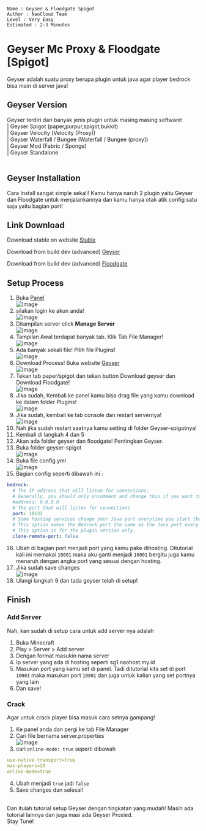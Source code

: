 ```
Name : Geyser & Floodgate Spigot
Author : NaoCloud Team
Level : Very Easy
Estimated : 2-3 Minutes
```
# Geyser Mc Proxy & Floodgate [Spigot]
Geyser adalah suatu proxy berupa plugin untuk java agar player bedrock bisa main di server java! <br>
## Geyser Version
Geyser terdiri dari banyak jenis plugin untuk masing masing software!<br>
| Geyser Spigot (paper,purpur,spigot,bukkit) <br>
| Geyser Velocity (Velocity (Proxy))<br>
| Geyser Waterfall / Bungee (Waterfall / Bungee (proxy))<br>
| Geyser Mod (Fabric / Sponge)<br>
| Geyser Standalone<br>
<br>
## Geyser Installation
Cara Install sangat simple sekali! Kamu hanya naruh 2 plugin yaitu Geyser dan Floodgate untuk menjalankannya dan kamu hanya otak atik config satu saja yaitu bagian port!<br>
## Link Download 
Download stable on website [Stable](https://geysermc.org/download)

Download from build dev (advanced) [Geyser](https://ci.opencollab.dev/job/GeyserMC/job/Geyser/job/master/)

Download from build dev (advanced) [Floodgate](https://ci.opencollab.dev/job/GeyserMC/job/Floodgate/job/master/)
## Setup Process
1. Buka [Panel](https://home.cloud.naotao.my.id/) <br>
![image](https://github.com/Naotaostudio/Naocloud-Wiki/assets/138988574/a91aeefa-bb9f-4e6c-a285-00a7d41979ca)
2. silakan login ke akun anda!<br>
![image](https://github.com/Naotaostudio/Naocloud-Wiki/assets/138988574/4866c6eb-189d-47ec-81eb-4b0d8db2b71c)
3. Ditampilan server click **Manage Server** <br>
![image](https://github.com/Naotaostudio/Naocloud-Wiki/assets/138988574/1c6235e4-5553-4cab-b685-08dd397a7ca5)
4. Tampilan Awal terdapat banyak tab. Klik Tab File Manager!<br>
![image](https://github.com/Naotaostudio/Naocloud-Wiki/assets/138988574/fac96547-554c-4377-8a24-9c12349eb6d6)
5. Ada banyak sekali file! Pilih file Plugins!<br>
![image](https://github.com/Naotaostudio/Naocloud-Wiki/assets/138988574/22e18181-d4ad-41e0-aeda-5f519f66702f)
6. Download Process! Buka website [Geyser](https://geysermc.org/download)<br>
![image](https://github.com/Naotaostudio/Naocloud-Wiki/assets/138988574/30d8c5d8-264d-4289-a824-32224ae84809)
7. Tekan tab paper/spigot dan tekan button Download geyser dan Download Floodgate!<br>
![image](https://github.com/Naotaostudio/Naocloud-Wiki/assets/138988574/931658f0-89dc-4a2c-82fd-228d1887face)
8. Jika sudah, Kembali ke panel kamu bisa drag file yang kamu download ke dalam folder Plugins!<br>
![image](https://github.com/Naotaostudio/Naocloud-Wiki/assets/138988574/86977be1-2fc8-46ec-a846-011fe7c23189)
9. Jika sudah, kembali ke tab console dan restart servernya!<br>
![image](https://github.com/Naotaostudio/Naocloud-Wiki/assets/138988574/fb21b26d-cf75-4901-96bd-280d47bd4ddc)
10. Nah jika sudah restart saatnya kamu setting di folder Geyser-spigotnya!<br>
11. Kembali di langkah 4 dan 5<br>
12. Akan ada folder geyser dan floodgate! Pentingkan Geyser.<br>
13. Buka folder geyser-spigot<br>
![image](https://github.com/Naotaostudio/Naocloud-Wiki/assets/138988574/34d74f97-21ca-4c31-9c8a-57548b2254ca)
14. Buka file config.yml<br>
![image](https://github.com/Naotaostudio/Naocloud-Wiki/assets/138988574/f0bb2f35-4361-4810-afcb-b6d1771d5fbb)
15. Bagian config seperti dibawah ini :<br>
```yaml
bedrock:
  # The IP address that will listen for connections.
  # Generally, you should only uncomment and change this if you want to limit what IPs can connect to your server.
  #address: 0.0.0.0
  # The port that will listen for connections
  port: 19132
  # Some hosting services change your Java port everytime you start the server and require the same port to be used for Bedrock.
  # This option makes the Bedrock port the same as the Java port every time you start the server.
  # This option is for the plugin version only.
  clone-remote-port: false
```
16. Ubah di bagian port menjadi port yang kamu pake dihosting. Ditutorial kali ini memakai `10001` maka aku ganti menjadi `10001` bergitu juga kamu menaruh dengan angka port yang sesuai dengan hosting.<br>
17. Jika sudah save changes<br>
![image](https://github.com/Naotaostudio/Naocloud-Wiki/assets/138988574/8d90d907-4fd4-43c6-891a-e7a8518ac1a2)
18. Ulangi langkah 9 dan tada geyser telah di setup!<br>

## Finish
### Add Server
Nah, kan sudah di setup cara untuk add server nya adalah <br>
1. Buka Minecraft<br>
2. Play > Server > Add server<br>
3. Dengan format masukin nama server<br>
4. Ip server yang ada di hosting seperti sg1.naohost.my.id<br>
5. Masukan port yang kamu set di panel. Tadi ditutorial kita set di port `10001` maka  masukan port `10001` dan juga untuk kalian yang set portnya yang lain<br>
6. Dan save!<br>

### Crack
Agar untuk crack player bisa masuk cara setnya gampang!<br>
1. Ke panel anda dan pergi ke tab File Manager<br>
2. Cari file bernama server.properties<br>
![image](https://github.com/Naotaostudio/Naocloud-Wiki/assets/138988574/69c78208-5a01-4c20-a81b-4e391946c1b5)
3. cari `online-mode: true` seperti dibawah <br>
```yaml
use-native-transport=true
max-players=20
online-mode=true
```
4. Ubah menjadi `true` jadi `false`<br>
5. Save changes dan selesai!<br>
<br>
Dan itulah tutorial setup Geyser dengan tingkatan yang mudah! Masih ada tutorial lainnya dan juga masi ada Geyser Proxied.<br>
Stay Tune!<br>










